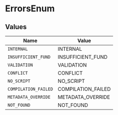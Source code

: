 # ErrorsEnum


## Values

| Name                 | Value                |
| -------------------- | -------------------- |
| `INTERNAL`           | INTERNAL             |
| `INSUFFICIENT_FUND`  | INSUFFICIENT_FUND    |
| `VALIDATION`         | VALIDATION           |
| `CONFLICT`           | CONFLICT             |
| `NO_SCRIPT`          | NO_SCRIPT            |
| `COMPILATION_FAILED` | COMPILATION_FAILED   |
| `METADATA_OVERRIDE`  | METADATA_OVERRIDE    |
| `NOT_FOUND`          | NOT_FOUND            |